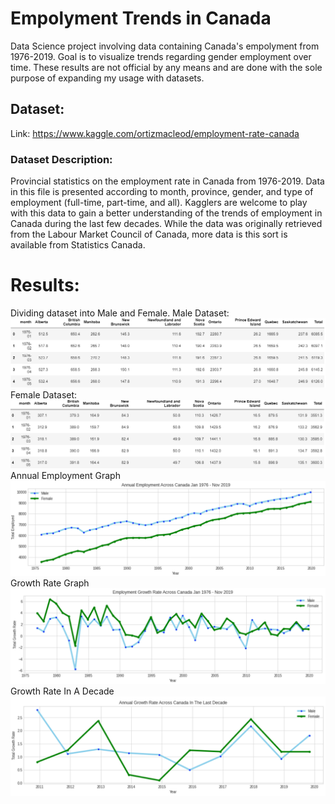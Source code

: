 # Empolyment Trends in Canada
Data Science project involving data containing Canada's empolyment from 1976-2019. Goal is to visualize trends regarding gender employment over time.
These results are not official by any means and are done with the sole purpose of expanding my usage with datasets.

## Dataset:
Link: https://www.kaggle.com/ortizmacleod/employment-rate-canada

### Dataset Description:
Provincial statistics on the employment rate in Canada from 1976-2019. Data in this file is presented according to month, province, gender, and type of employment (full-time, part-time, and all). Kagglers are welcome to play with this data to gain a better understanding of the trends of employment in Canada during the last few decades. While the data was originally retrieved from the Labour Market Council of Canada, more data is this sort is available from Statistics Canada.

# Results:
Dividing dataset into Male and Female.
Male Dataset:
![](Results/dfMalehead.png)
Female Dataset:
![](Results/dfFemalehead.png)
Annual Employment Graph
![](Results/firstGraph.png)
Growth Rate Graph
![](Results/secondGraph.png)
Growth Rate In A Decade
![](Results/ThirdGraph.png)
